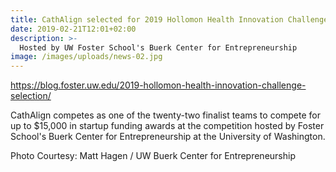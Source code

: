 ```yaml
---
title: CathAlign selected for 2019 Hollomon Health Innovation Challenge finals
date: 2019-02-21T12:01+02:00
description: >-
  Hosted by UW Foster School's Buerk Center for Entrepreneurship
image: /images/uploads/news-02.jpg
---
```


https://blog.foster.uw.edu/2019-hollomon-health-innovation-challenge-selection/

CathAlign competes as one of the twenty-two finalist teams to compete for up to $15,000 in startup funding awards at the competition hosted by Foster School's Buerk Center for Entrepreneurship at the University of Washington.


Photo Courtesy: Matt Hagen / UW Buerk Center for Entrepreneurship